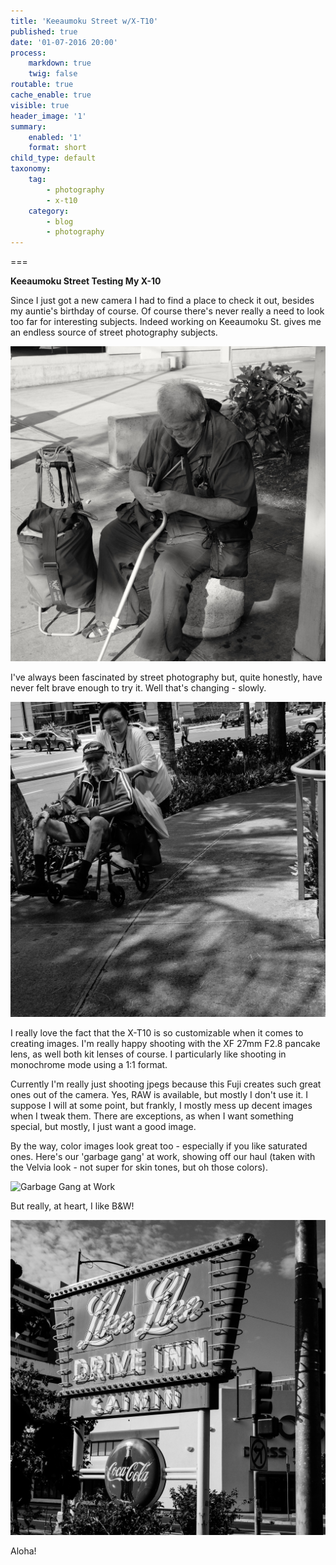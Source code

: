 ```yaml
---
title: 'Keeaumoku Street w/X-T10'
published: true
date: '01-07-2016 20:00'
process:
    markdown: true
    twig: false
routable: true
cache_enable: true
visible: true
header_image: '1'
summary:
    enabled: '1'
    format: short
child_type: default
taxonomy:
    tag:
        - photography
        - x-t10
    category:
        - blog
        - photography
---
```



===

**Keeaumoku Street Testing My X-10**

Since I just got a new camera I had to find a place to check it out, besides my auntie's birthday of course. Of course there's never really a need to look too far for interesting subjects. Indeed working on Keeaumoku St. gives me an endless source of street photography subjects.

![Man at Bus Stop](busstop.jpg)

I've always been fascinated by street photography but, quite honestly, have never felt brave enough to try it. Well that's changing - slowly.

![Man in Wheelchair](wheelchair.jpg)

I really love the fact that the X-T10 is so customizable when it comes to creating images. I'm really happy shooting with the XF 27mm F2.8 pancake lens, as well both kit lenses of course. I particularly like shooting in monochrome mode using a 1:1 format.

Currently I'm really just shooting jpegs because this Fuji creates such great ones out of the camera. Yes, RAW is available, but mostly I don't use it. I suppose I will at some point, but frankly, I mostly mess up decent images when I tweak them. There are exceptions, as when I want something special, but mostly, I just want a good image.

By the way, color images look great too - especially if you like saturated ones. Here's our 'garbage gang' at work, showing off our haul (taken with the Velvia look - not super for skin tones, but oh those colors).

![Garbage Gang at Work](garbagegang.jpg)

But really, at heart, I like B&W!

![Likelike Drive In Sign](likelike.jpg)

Aloha!
